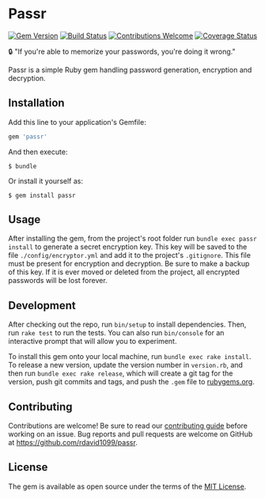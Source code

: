 # Passr
[![Gem Version](https://badge.fury.io/rb/passr.png)](https://rubygems.org/gems/passr)
[![Build Status](https://travis-ci.org/rdavid1099/passr.png?branch=master)](https://travis-ci.org/rdavid1099/passr)
[![Contributions Welcome](https://img.shields.io/badge/contributions-welcome-brightgreen.svg?style=flat)](https://github.com/rdavid1099/passr/issues)
[![Coverage Status](https://coveralls.io/repos/rdavid1099/passr/badge.png?branch=master)](https://coveralls.io/r/rdavid1099/passr)

:lock: "If you're able to memorize your passwords, you're doing it wrong."

Passr is a simple Ruby gem handling password generation, encryption and decryption.

## Installation

Add this line to your application's Gemfile:

```ruby
gem 'passr'
```

And then execute:

    $ bundle

Or install it yourself as:

    $ gem install passr

## Usage

After installing the gem, from the project's root folder run `bundle exec passr install` to generate a secret encryption key. This key will be saved to the file `./config/encryptor.yml` and add it to the project's `.gitignore`. This file must be present for encryption and decryption. Be sure to make a backup of this key. If it is ever moved or deleted from the project, all encrypted passwords will be lost forever.

## Development

After checking out the repo, run `bin/setup` to install dependencies. Then, run `rake test` to run the tests. You can also run `bin/console` for an interactive prompt that will allow you to experiment.

To install this gem onto your local machine, run `bundle exec rake install`. To release a new version, update the version number in `version.rb`, and then run `bundle exec rake release`, which will create a git tag for the version, push git commits and tags, and push the `.gem` file to [rubygems.org](https://rubygems.org).

## Contributing

Contributions are welcome! Be sure to read our [contributing guide](https://github.com/rdavid1099/passr/blob/master/CONTRIBUTING.md) before working on an issue. Bug reports and pull requests are welcome on GitHub at https://github.com/rdavid1099/passr.


## License

The gem is available as open source under the terms of the [MIT License](http://opensource.org/licenses/MIT).
